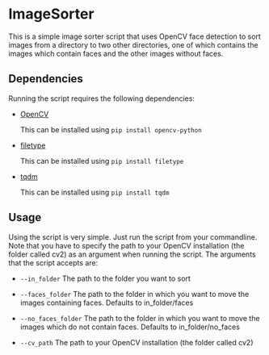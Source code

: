 # ImageSorter

This is a simple image sorter script that uses OpenCV face detection to sort images from a
directory to two other directories, one of which contains the images which contain faces and the other images without faces.

## Dependencies

Running the script requires the following dependencies:

- [OpenCV](https://opencv.org/)

  This can be installed using `pip install opencv-python`

- [filetype](https://github.com/h2non/filetype.py)

  This can be installed using `pip install filetype`

- [tqdm](https://github.com/tqdm/tqdm)

  This can be installed using `pip install tqdm`

## Usage

Using the script is very simple. Just run the script from your commandline. Note that you have to specify the path to your OpenCV installation
(the folder called cv2) as an argument when running the script. The arguments that the script accepts are:

- `--in_folder`
  The path to the folder you want to sort

- `--faces_folder`
  The path to the folder in which you want to move the images containing faces. Defaults to in_folder/faces

- `--no_faces_folder`
  The path to the folder in which you want to move the images which do not contain faces. Defaults to in_folder/no_faces

- `--cv_path`
  The path to your OpenCV installation (the folder called cv2)
